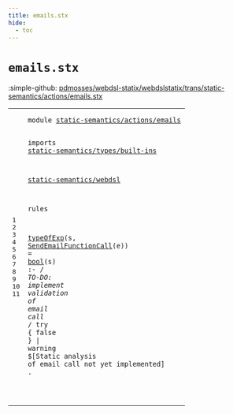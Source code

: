 ```yaml
---
title: emails.stx
hide:
  - toc
---
```


# `emails.stx`

:simple-github: [pdmosses/webdsl-statix/webdslstatix/trans/static-semantics/actions/emails.stx]

[pdmosses/webdsl-statix/webdslstatix/trans/static-semantics/actions/emails.stx]: https://github.com/pdmosses/webdsl-statix/blob/master/webdslstatix/trans/static-semantics/actions/emails.stx "The source file on GitHub"

<div class="stx"><table class="highlighttable"><tbody><tr><td class="linenos"><div class="linenodiv"><pre><span></span>1
2
3
4
5
6
7
8
9
10
11
</pre></div></td>
<td class="code"><pre><code><span class="keyword">module</span> <a href="../../webdsl-actions.stx/#static-semantics/actions/emails_121_152" id="static-semantics/actions/emails_7_38" title="Referenced at ../../webdsl-actions.stx line 6"><span class="token sort_ModuleID">static-semantics/actions/emails</span></a>

<span class="keyword">imports</span>
  <a href="../../types/built-ins.stx/#static-semantics/types/built-ins_7_39" id="static-semantics/types/built-ins_50_82" title="Defined at ../../types/built-ins.stx line 1"><span class="token sort_ModuleID">static-semantics/types/built-ins</span></a>

  <a href="../../webdsl.stx/#static-semantics/webdsl_7_30" id="static-semantics/webdsl_86_109" title="Defined at ../../webdsl.stx line 1"><span class="token sort_ModuleID">static-semantics/webdsl</span></a>

<span class="keyword">rules</span>

  <a href="../../webdsl.stx/#typeOfExp_16579_16588" id="typeOfExp_120_129" title="Defined at ../../webdsl.stx line 388"><span class="token sort_ConstraintId">typeOfExp</span></a><span class="operator">(</span><span class="cons_Var">s</span><span class="operator">,</span> <a href="../../../../src-gen/statix/signatures/WebDSL-Action-sig.stx/#SendEmailFunctionCall_6579_6600" id="SendEmailFunctionCall_133_154" title="Defined at ../../../../src-gen/statix/signatures/WebDSL-Action-sig.stx line 189"><span class="token sort_OpId">SendEmailFunctionCall</span></a><span class="operator">(</span><span class="cons_Var"><span id="e_155_156" title="Not referenced locally, nor via imports"><span class="token sort_ConstraintId">e</span></span></span><span class="operator">))</span> <span class="operator">=</span> <a href="../../types/built-ins.stx/#bool_2637_2641" id="bool_161_165" title="Defined at ../../types/built-ins.stx line 72"><span class="token sort_ConstraintId">bool</span></a><span class="operator">(</span><span class="cons_Var"><span id="s_166_167" title="Not referenced locally, nor via imports"><span class="token sort_ConstraintId">s</span></span></span><span class="operator">)</span> <span class="operator">:-</span> <span class="operator">/*</span> <span class="token sort_OpId">TO-DO</span><span class="operator">:</span> <span class="token sort_ConstraintId">implement</span> <span class="token sort_ConstraintId">validation</span> <span class="keyword">of</span> <span class="token sort_ConstraintId">email</span> <span class="token sort_ConstraintId">call</span> <span class="operator">*/</span>
    <span class="keyword">try</span> <span class="operator">{</span> <span class="keyword">false</span> <span class="operator">}</span> <span class="operator">|</span> <span class="token sort_ConstraintId">warning</span> <span class="operator">$[</span><span class="cons_Text">Static analysis of email call not yet implemented</span><span class="operator">]</span> <span class="operator">.</span>

</code></pre></td></tr></tbody></table></div>